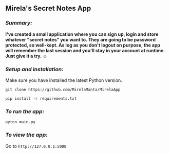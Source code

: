## __Mirela's Secret Notes App__ ##

### ___Summary:___ ###  
__I've created a small application where you can sign up, login and store whatever "secret notes" you want to. They are going to be password protected, so well-kept. As log as you don't logout on purpose, the app will remember the last session and you'll stay in your account at runtime. Just give it a try. :relaxed:__

### ___Setup and installation:___ ###
Make sure you have installed the latest Python version. 
```
git clone https://github.com/MirelaManta/MirelaApp
```
```
pip install -r requirements.txt
```
### ___To run the app:___ ###
```
pyton main.py 
```

### ___To view the app:___ ###
Go to 
``` http://127.0.0.1:5000 ```

